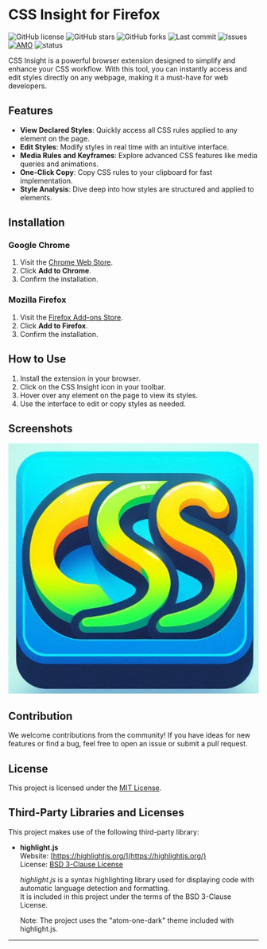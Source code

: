 # CSS Insight for Firefox

![GitHub license](https://img.shields.io/github/license/MarkAlexI/CSS-Insight-Firefox)
![GitHub stars](https://img.shields.io/github/stars/MarkAlexI/CSS-Insight-Firefox?style=social)
![GitHub forks](https://img.shields.io/github/forks/MarkAlexI/CSS-Insight-Firefox?style=social)
![Last commit](https://img.shields.io/github/last-commit/MarkAlexI/CSS-Insight-Firefox)
![Issues](https://img.shields.io/github/issues/MarkAlexI/CSS-Insight-Firefox)
[![AMO](https://img.shields.io/amo/v/css-insight)](https://addons.mozilla.org/firefox/addon/css-insight)
![status](https://img.shields.io/badge/status-v1.19.9-blue)

CSS Insight is a powerful browser extension designed to simplify and enhance your CSS workflow. With this tool, you can instantly access and edit styles directly on any webpage, making it a must-have for web developers.

## Features

- **View Declared Styles**: Quickly access all CSS rules applied to any element on the page.
- **Edit Styles**: Modify styles in real time with an intuitive interface.
- **Media Rules and Keyframes**: Explore advanced CSS features like media queries and animations.
- **One-Click Copy**: Copy CSS rules to your clipboard for fast implementation.
- **Style Analysis**: Dive deep into how styles are structured and applied to elements.

## Installation

### Google Chrome
1. Visit the [Chrome Web Store](https://chromewebstore.google.com/detail/keejoflofbcbepjbbhnmiomgmjjihmnb).
2. Click **Add to Chrome**.
3. Confirm the installation.

### Mozilla Firefox
1. Visit the [Firefox Add-ons Store](https://addons.mozilla.org/firefox/addon/css-insight).
2. Click **Add to Firefox**.
3. Confirm the installation.

## How to Use

1. Install the extension in your browser.
2. Click on the CSS Insight icon in your toolbar.
3. Hover over any element on the page to view its styles.
4. Use the interface to edit or copy styles as needed.

## Screenshots

![CSS Insight Screenshot](/images/icon-512.png)

## Contribution

We welcome contributions from the community! If you have ideas for new features or find a bug, feel free to open an issue or submit a pull request.

## License

This project is licensed under the [MIT License](LICENSE).

## Third-Party Libraries and Licenses

This project makes use of the following third-party library:

- **highlight.js**  
  Website: [https://highlightjs.org/](https://highlightjs.org/)  
  License: [BSD 3-Clause License](https://github.com/highlightjs/highlight.js/blob/main/LICENSE)

  *highlight.js* is a syntax highlighting library used for displaying code with automatic language detection and formatting.  
  It is included in this project under the terms of the BSD 3-Clause License.
  
  Note: The project uses the "atom-one-dark" theme included with highlight.js.
---